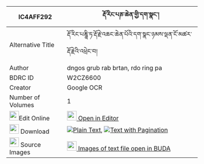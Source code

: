 |IC4AFF292|རྡོ་རིང་པཎ་ཆེན་གྱི་དག་སྣང་། 
| --- | --- 
|Alternative Title |རྡོ་རིང་པཎྜཱི་ཏ་རྡོ་རྗེ་འཆང་ཆེན་པོའི་དག་སྣང་ཉམས་ལྡན་ངོ་མཚར་རྡོ་རྗེའི་འཕྲེང་བ།
|Author| dngos grub rab brtan, rdo ring pa
|BDRC ID | W2CZ6600
|Creator | Google OCR
|Number of Volumes| 1
|<img width="25" src="https://img.icons8.com/color/25/000000/edit-property.png">Edit Online| [<img width="25" src="https://avatars.githubusercontent.com/u/45091458?s=200&v=4"> Open in Editor](http://editor.openpecha.org/IC4AFF292)
|<img width="25" src="https://img.icons8.com/fluent/48/000000/download-2.png"/>  Download | [![](https://img.icons8.com/color/20/000000/txt.png)Plain Text](https://github.com/Openpecha/IC4AFF292/releases/download/v1/doring_penchen_gyi_daknang_plain_IC4AFF292.zip), [![](https://img.icons8.com/color/20/000000/txt.png)Text with Pagination](https://github.com/Openpecha/IC4AFF292/releases/download/v1/doring_penchen_gyi_daknang_pages_IC4AFF292.zip)
|<img width="25" src="https://img.icons8.com/plasticine/100/000000/pictures-folder.png"/>  Source Images | [<img width="25" src="https://library.bdrc.io/icons/BUDA-small.svg"> Images of text file open in BUDA](https://library.bdrc.io/show/bdr:W2CZ6600)